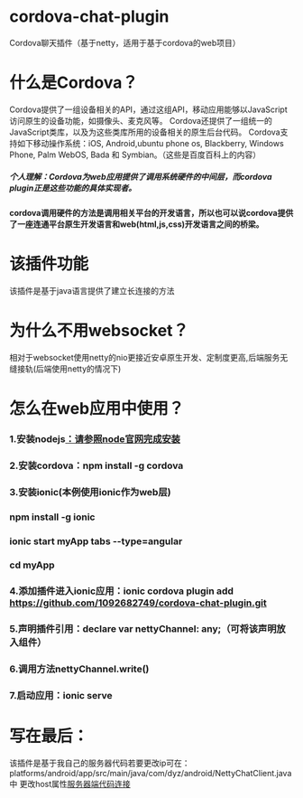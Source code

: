 # cordova-chat-plugin
Cordova聊天插件（基于netty，适用于基于cordova的web项目）
# 什么是Cordova？
Cordova提供了一组设备相关的API，通过这组API，移动应用能够以JavaScript访问原生的设备功能，如摄像头、麦克风等。
Cordova还提供了一组统一的JavaScript类库，以及为这些类库所用的设备相关的原生后台代码。
Cordova支持如下移动操作系统：iOS, Android,ubuntu phone os, Blackberry, Windows Phone, Palm WebOS, Bada 和 Symbian。（这些是百度百科上的内容）
##### 个人理解：Cordova为web应用提供了调用系统硬件的中间层，而cordova plugin正是这些功能的具体实现者。
#### cordova调用硬件的方法是调用相关平台的开发语言，所以也可以说cordova提供了一座连通平台原生开发语言和web(html,js,css)开发语言之间的桥梁。
# 该插件功能
该插件是基于java语言提供了建立长连接的方法
# 为什么不用websocket？
相对于websocket使用netty的nio更接近安卓原生开发、定制度更高,后端服务无缝接轨(后端使用netty的情况下)
# 怎么在web应用中使用？
### 1.安装nodejs<a href="https://nodejs.org/en/">：请参照node官网完成安装</a>
### 2.安装cordova：npm install -g cordova
### 3.安装ionic(本例使用ionic作为web层)
### npm install -g ionic
### ionic start myApp tabs --type=angular
### cd myApp
### 4.添加插件进入ionic应用：ionic cordova plugin add https://github.com/1092682749/cordova-chat-plugin.git
### 5.声明插件引用：declare var nettyChannel: any;（可将该声明放入组件）
### 6.调用方法nettyChannel.write()
### 7.启动应用：ionic serve
# 写在最后：
该插件是基于我自己的服务器代码若要更改ip可在：platforms/android/app/src/main/java/com/dyz/android/NettyChatClient.java中
更改host属性<a href="https://github.com/1092682749/Magic-Server.git">服务器端代码连接</a>

